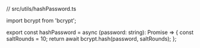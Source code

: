 // src/utils/hashPassword.ts

import bcrypt from 'bcrypt';

export const hashPassword = async (password: string): Promise<string> => {
const saltRounds = 10;
return await bcrypt.hash(password, saltRounds);
};
